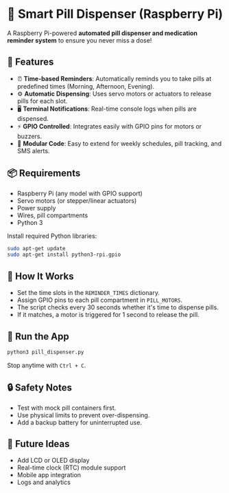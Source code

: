 # 💊 Smart Pill Dispenser (Raspberry Pi)

A Raspberry Pi-powered **automated pill dispenser and medication reminder system** to ensure you never miss a dose!

## 🧠 Features

- ⏰ **Time-based Reminders**: Automatically reminds you to take pills at predefined times (Morning, Afternoon, Evening).
- ⚙️ **Automatic Dispensing**: Uses servo motors or actuators to release pills for each slot.
- 🖥️ **Terminal Notifications**: Real-time console logs when pills are dispensed.
- ⚡ **GPIO Controlled**: Integrates easily with GPIO pins for motors or buzzers.
- 🧪 **Modular Code**: Easy to extend for weekly schedules, pill tracking, and SMS alerts.

## 📦 Requirements

- Raspberry Pi (any model with GPIO support)
- Servo motors (or stepper/linear actuators)
- Power supply
- Wires, pill compartments
- Python 3

Install required Python libraries:
```bash
sudo apt-get update
sudo apt-get install python3-rpi.gpio
```

## 🧰 How It Works

- Set the time slots in the `REMINDER_TIMES` dictionary.
- Assign GPIO pins to each pill compartment in `PILL_MOTORS`.
- The script checks every 30 seconds whether it's time to dispense pills.
- If it matches, a motor is triggered for 1 second to release the pill.

## 🚀 Run the App

```bash
python3 pill_dispenser.py
```

Stop anytime with `Ctrl + C`.

## 🔒 Safety Notes

- Test with mock pill containers first.
- Use physical limits to prevent over-dispensing.
- Add a backup battery for uninterrupted use.

## 📸 Future Ideas

- Add LCD or OLED display
- Real-time clock (RTC) module support
- Mobile app integration
- Logs and analytics
